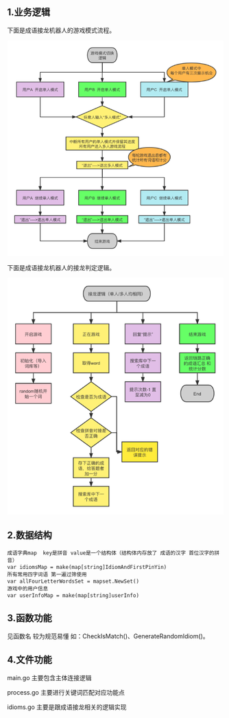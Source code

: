 ## 1.业务逻辑

下面是成语接龙机器人的游戏模式流程。

![image](https://github.com/WEY-Y/idiomBot/blob/main/idiomBot/pic/logic1.png)

下面是成语接龙机器人的接龙判定逻辑。

![image](https://github.com/WEY-Y/idiomBot/blob/main/idiomBot/pic/logic2.png)

## 2.数据结构

```
成语字典map  key是拼音 value是一个结构体（结构体内存放了 成语的汉字 首位汉字的拼音）
var idiomsMap = make(map[string]IdiomAndFirstPinYin)
所有常用四字词语 第一遍过筛使用
var allFourLetterWordsSet = mapset.NewSet()
游戏中的用户信息
var userInfoMap = make(map[string]userInfo)
```



## 3.函数功能

见函数名 较为规范易懂 如：CheckIsMatch()、GenerateRandomIdiom()。



## 4.文件功能

main.go 主要包含主体连接逻辑

process.go 主要进行关键词匹配对应功能点

idioms.go 主要是跟成语接龙相关的逻辑实现

